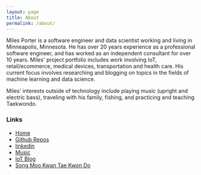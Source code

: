 ```yaml
---
layout: page
title: About
permalink: /about/
---
```


Miles Porter is a software engineer and data scientist working and living in Minneapolis, Minnesota. He has over 20 years experience as a professional software engineer, and has worked as an independent consultant for over 10 years. Miles' project portfolio includes work involving IoT, retail/ecommerce, medical devices, transportation and health care.  His current focus involves researching and blogging on topics in the fields of machine learning and data science.

Miles' interests outside of technology include playing music (upright and electric bass), traveling with his family, fishing, and practicing and teaching Taekwondo.

### Links
- [Home](/index.html)
- [Github Repos](http://github.com/fractalbass)
- [linkedin](https://www.linkedin.com/in/milesrogerporter)
- [Music](https://milesporter.bandcamp.com/track/all-the-things-you-are)
- [IoT Blog](https://pragmaticiot.wordpress.com)
- [Song Moo Kwan Tae Kwon Do](http://www.songmookwan.com/)
